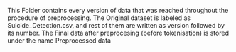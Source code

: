 This Folder contains every version of data that was reached throughout the procedure of preprocessing. 
The Original dataset is labeled as Suicide_Detection.csv, and rest of them are written as version followed by its number. 
The Final data after preprocesing (before tokenisation) is stored under the name Preprocessed data  
